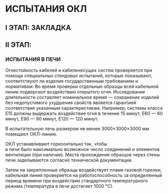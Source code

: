 # ИСПЫТАНИЯ ОКЛ

## I ЭТАП: ЗАКЛАДКА

## II ЭТАП:

### ИСПЫТАНИЯ В ПЕЧИ

Огнестойкость кабелей и кабеленесущих систем проверяется при помощи специальных стендовых 
испытаний, которые показывают, соответствуют ли изделия государственным требованиям и нормативам. Во время проверки отдельные образцы всей кабельной линии подвергают воздействию 
открытого огня. Исследование длительности составляет номинальное время — сохранение изделий без недопустимого ухудшения свойств является гарантией соответствия указанным 
характеристикам. Например, системы класса E15 должны выдержать воздействие огня в течение 15 минут, E60 — 60 минут, E90 — 90 минут, E120 — 120 минут.

В испытательную печь размером не менее 3000×3000×3000 мм помещают ОКЛ-линию.

ОКЛ устанавливают горизонтально так, чтобы  
в печи было максимально возможное число соединений и элементов вентиляции (при наличии). Места прохождения образцов через стены печи заделываются согласно технической документации.

Затем на закрепленные образцы воздействует пламя газовой 
горелки, кабельная линия проверяется на работоспособность 
за определенный период времени при воздействии стандартного температурного режима (температура в печи достигает 1000 °С).
